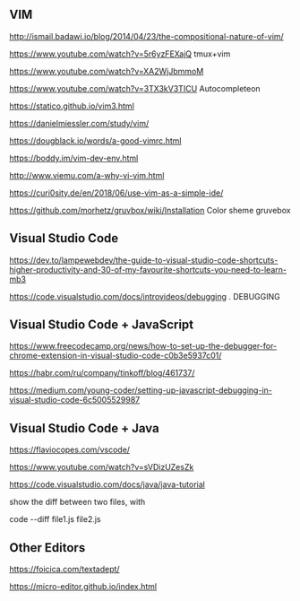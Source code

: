 ## VIM

<http://ismail.badawi.io/blog/2014/04/23/the-compositional-nature-of-vim/>

<https://www.youtube.com/watch?v=5r6yzFEXajQ> tmux+vim 

<https://www.youtube.com/watch?v=XA2WjJbmmoM> 

<https://www.youtube.com/watch?v=3TX3kV3TICU>  Autocompleteon 

<https://statico.github.io/vim3.html> 

<https://danielmiessler.com/study/vim/> 

<https://dougblack.io/words/a-good-vimrc.html> 

<https://boddy.im/vim-dev-env.html> 

<http://www.viemu.com/a-why-vi-vim.html> 

<https://curi0sity.de/en/2018/06/use-vim-as-a-simple-ide/> 

<https://github.com/morhetz/gruvbox/wiki/Installation> Color sheme gruvebox

## Visual Studio Code
<https://dev.to/lampewebdev/the-guide-to-visual-studio-code-shortcuts-higher-productivity-and-30-of-my-favourite-shortcuts-you-need-to-learn-mb3>

<https://code.visualstudio.com/docs/introvideos/debugging> . DEBUGGING

## Visual Studio Code + JavaScript

<https://www.freecodecamp.org/news/how-to-set-up-the-debugger-for-chrome-extension-in-visual-studio-code-c0b3e5937c01/>

<https://habr.com/ru/company/tinkoff/blog/461737/>

<https://medium.com/young-coder/setting-up-javascript-debugging-in-visual-studio-code-6c5005529987>



## Visual Studio Code + Java
<https://flaviocopes.com/vscode/>

<https://www.youtube.com/watch?v=sVDizUZesZk>

<https://code.visualstudio.com/docs/java/java-tutorial>

show the diff between two files, with

code --diff file1.js file2.js
 

## Other Editors 

<https://foicica.com/textadept/> 

<https://micro-editor.github.io/index.html>


